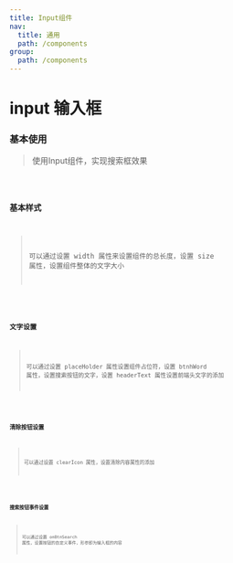 ```yaml
---
title: Input组件
nav:
  title: 通用
  path: /components
group:
  path: /components
---
```


# input 输入框

### 基本使用

> 使用Input组件，实现搜索框效果

<code src="./demo/Demo1.jsx"/>

### 基本样式

> 可以通过设置 width 属性来设置组件的总长度，设置 size 属性，设置组件整体的文字大小

<code src="./demo/Demo2.jsx"/>

### 文字设置

> 可以通过设置 placeHolder 属性设置组件占位符，设置 btnhWord 属性，设置搜索按钮的文字，设置 headerText 属性设置前端头文字的添加

<code src="./demo/Demo3.jsx"/>

### 清除按钮设置

> 可以通过设置 clearIcon 属性，设置清除内容属性的添加

<code src="./demo/Demo4.jsx"/>

### 搜索按钮事件设置

> 可以通过设置 onBtnSearch 属性，设置按钮的自定义事件，形参即为输入框的内容

<code src="./demo/Demo5.jsx"/>


<API src='./Input.tsx'>